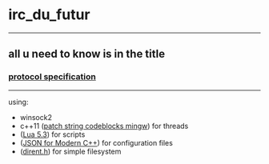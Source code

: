 # irc_du_futur
----
all u need to know is in the title
----
### [protocol specification](https://github.com/Imyourbraut/irc_du_futur/blob/master/protocol.txt)
----
using:
* winsock2
* c++11 ([patch string codeblocks mingw](http://tehsausage.com/mingw-to-string)) for threads
* ([Lua 5.3](https://www.lua.org/)) for scripts
* ([JSON for Modern C++](https://github.com/nlohmann/json)) for configuration files
* ([dirent.h](http://pubs.opengroup.org/onlinepubs/009695399/basedefs/dirent.h.html)) for simple filesystem
